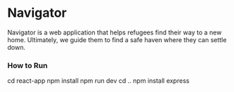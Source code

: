 # Navigator
Navigator is a web application that helps refugees find their way to a new home. Ultimately, we guide them to find a safe haven where they can settle down.

### How to Run
cd react-app
npm install
npm run dev
cd ..
npm install express
